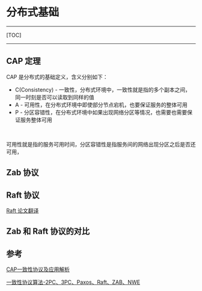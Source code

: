 # 分布式基础

---

[TOC]

---



## CAP 定理

CAP 是分布式的基础定义，含义分别如下：

- C(Consistency) - 一致性，分布式环境中，一致性就是指的多个副本之间，同一时刻是否可以读取到同样的值
- A - 可用性，在分布式环境中即使部分节点宕机，也要保证服务的整体可用
- P - 分区容错性，在分布式环境中如果出现网络分区等情况，也需要也需要保证服务整体可用

<br>

可用性就是指的服务可用时间，分区容错性是指服务间的网络出现分区之后是否还可用，







## Zab 协议



## Raft 协议



[Raft 论文翻译](./raft/zraft-zh_cn.md)

## Zab 和 Raft 协议的对比







## 参考

[CAP一致性协议及应用解析](https://tech.youzan.com/cap-coherence-protocol-and-application-analysis/)

[一致性协议算法-2PC、3PC、Paxos、Raft、ZAB、NWE](http://www.360doc.com/content/21/0106/09/412471_955432948.shtml)
